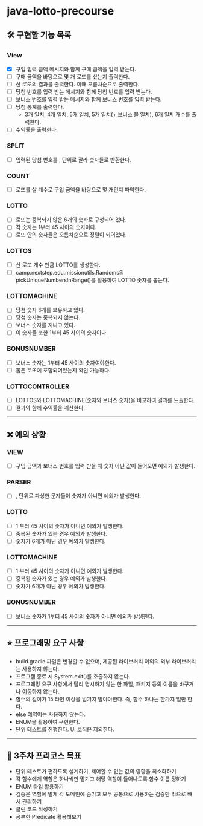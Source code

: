# java-lotto-precourse

## 🛠️ 구현할 기능 목록

### View

- [X] 구입 입력 금액 메시지와 함께 구매 금액을 입력 받는다.
- [ ] 구매 금액을 바탕으로 몇 개 로또를 샀는지 출력한다.
- [ ] 산 로또의 결과를 출력한다. 이때 오름차순으로 출력한다.
- [ ] 당첨 번호를 입력 받는 메시지와 함께 당첨 번호를 입력 받는다.
- [ ] 보너스 번호를 입력 받는 메시지와 함께 보너스 번호를 입력 받는다.
- [ ] 당첨 통계를 출력한다.
    - 3개 일치, 4개 일치, 5개 일치, 5개 일치(+ 보너스 볼 일치), 6개 일치 개수를 출력한다.
- [ ] 수익률을 출력한다.

### SPLIT

- [ ] 입력된 당첨 번호를 , 단위로 잘라 숫자들로 반환한다.

### COUNT

- [ ] 로또를 살 계수로 구입 금액을 바탕으로 몇 개인지 파악한다.

### LOTTO

- [ ] 로또는 중복되지 않은 6개의 숫자로 구성되어 있다.
- [ ] 각 숫자는 1부터 45 사이의 숫자이다.
- [ ] 로또 안의 숫자들은 오름차순으로 정렬이 되어있다.

### LOTTOS

- [ ] 산 로또 개수 만큼 LOTTO를 생성한다.
- [ ] camp.nextstep.edu.missionutils.Randoms의 pickUniqueNumbersInRange()를 활용하여 LOTTO 숫자를 뽑는다.

### LOTTOMACHINE

- [ ] 당첨 숫자 6개를 보유하고 있다.
- [ ] 당첨 숫자는 중복되지 않는다.
- [ ] 보너스 숫자를 지니고 있다.
- [ ] 이 숫자들 또한 1부터 45 사이의 숫자이다.

### BONUSNUMBER

- [ ] 보너스 숫자는 1부터 45 사이의 숫자여야한다.
- [ ] 뽑은 로또에 포함되어있는지 확인 가능하다.

### LOTTOCONTROLLER

- [ ] LOTTOS와 LOTTOMACHINE(숫자와 보너스 숫자)을 비교하여 결과를 도출한다.
- [ ] 결과와 함께 수익률을 계산한다.

---

## ❌ 예외 상황

### VIEW

- [ ] 구입 급액과 보너스 번호를 입력 받을 때 숫자 아닌 값이 들어오면 예외가 발생한다.

### PARSER

- [ ] , 단위로 파싱한 문자들이 숫자가 아니면 예외가 발생한다.

### LOTTO

- [ ] 1 부터 45 사이의 숫자가 아니면 예외가 발생한다.
- [ ] 중복된 숫자가 있는 경우 예외가 발생한다.
- [ ] 숫자가 6개가 아닌 경우 예외가 발생한다.

### LOTTOMACHINE

- [ ] 1 부터 45 사이의 숫자가 아니면 예외가 발생한다.
- [ ] 중복된 숫자가 있는 경우 예외가 발생한다.
- [ ] 숫자가 6개가 아닌 경우 예외가 발생한다.

### BONUSNUMBER

- [ ] 보너스 숫자가 1부터 45 사이의 숫자가 아니면 예외가 발생한다.

---

## ⭐ 프로그래밍 요구 사항

- build.gradle 파일은 변경할 수 없으며, 제공된 라이브러리 이외의 외부 라이브러리는 사용하지 않는다.
- 프로그램 종료 시 System.exit()를 호출하지 않는다.
- 프로그래밍 요구 사항에서 달리 명시하지 않는 한 파일, 패키지 등의 이름을 바꾸거나 이동하지 않는다.
- 함수의 길이가 15 라인 이상을 넘기지 말아야한다. 즉, 함수 하나는 한가지 일만 한다.
- else 예약어는 사용하지 않는다.
- ENUM을 활용하여 구현한다.
- 단위 테스트를 진행한다. UI 로직은 제외한다.

---

## 💪 3주차 프리코스 목표

- 단위 테스트가 편하도록 설계하기, 제어할 수 없는 값의 영향을 최소화하기
- 각 함수에게 역할은 하나씩만 맡기고 해당 역할이 들어나도록 함수 이름 정하기
- ENUM 타입 활용하기
- 검증은 역할에 맡게 각 도메인에 숨기고 모두 공통으로 사용하는 검증만 밖으로 빼서 관리하기
- 클린 코드 작성하기
- 공부한 Predicate 활용해보기


